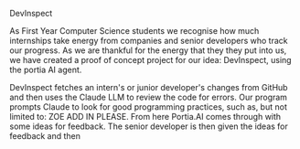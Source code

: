 DevInspect

As First Year Computer Science students we recognise how much internships take energy from companies and senior developers who track our progress. As we are thankful for the energy that they they put into us, we have created a proof of concept project for our idea: DevInspect, using the portia AI agent. 

DevInspect fetches an intern's or junior developer's changes from GitHub and then uses the Claude LLM to review the code for errors. Our program prompts Claude to look for good programming practices, such as, but not limited to: ZOE ADD IN PLEASE. From here Portia.AI comes through with some ideas for feedback. The senior developer is then given the ideas for feedback and then 
